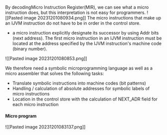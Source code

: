 
By decodingMicro Instruction Register(MIR), we can see what a micro
instruction does, but this interpretation is not easy for programmers.
![[Pasted image 20231201080934.png]]
The micro instructions that make up an IJVM instruction do not have
to be in order in the control store.
* a micro instruction explicitly designate its successor by using Addr bits (next address).
The first micro instruction in an IJVM instruction must be located at the
address specified by the IJVM instruction's machine code (binary number).

![[Pasted image 20231201080853.png]]

We therefore need a symbolic microprogramming language as well as 
a micro assembler that solves the following tasks:
* Translate symbolic instructions into machine codes (bit patterns)
* Handling / calculation of absolute addresses for symbolic labels of micro instructions
* Location in the control store with the calculation of NEXT_ADR field for each micro instruction

#### Micro program
![[Pasted image 20231201083137.png]]
